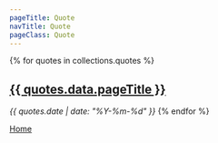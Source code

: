 ```yaml
---
pageTitle: Quote
navTitle: Quote
pageClass: Quote
---
```


{% for quotes in collections.quotes %}

<h2>
<a href="{{ quotes.url }}">{{ quotes.data.pageTitle }}</a>
</h2>
<em>
{{ quotes.date | date: "%Y-%m-%d" }}
</em>
{% endfor %}


[Home](/)
